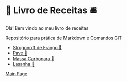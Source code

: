 # :pushpin: Livro de Receitas	:bellhop_bell:

Olá! Bem vindo ao meu livro de receitas

Repositório para prática de Markdown e Comandos GIT

* [Strogonoff de Frango :chicken:](https://github.com/OdairPanizziJunior/livro-receitas/blob/master/receitas/strogonoff.md)
* [Pave :cake:](https://github.com/OdairPanizziJunior/livro-receitas/blob/master/receitas/pave.md)
* [Massa Carbonara :spaghetti:](https://github.com/OdairPanizziJunior/livro-receitas/blob/master/receitas/carbonara.md)
* [Lasanha :sandwich:](https://github.com/OdairPanizziJunior/livro-receitas/blob/master/receitas/lasanha.md)

 
 
 [Main Page](https://github.com/OdairPanizziJunior)

